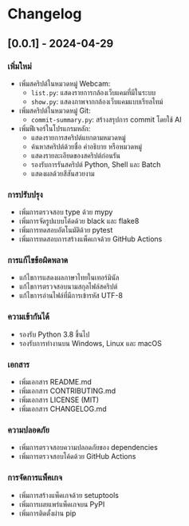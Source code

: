 # Changelog

## [0.0.1] - 2024-04-29

### เพิ่มใหม่
- เพิ่มสคริปต์ในหมวดหมู่ Webcam:
  - `list.py`: แสดงรายการกล้องเว็บแคมที่มีในระบบ
  - `show.py`: แสดงภาพจากกล้องเว็บแคมแบบเรียลไทม์
- เพิ่มสคริปต์ในหมวดหมู่ Git:
  - `commit-summary.py`: สร้างสรุปการ commit โดยใช้ AI
- เพิ่มฟีเจอร์ในโปรแกรมหลัก:
  - แสดงรายการสคริปต์แยกตามหมวดหมู่
  - ค้นหาสคริปต์ด้วยชื่อ คำอธิบาย หรือหมวดหมู่
  - แสดงรายละเอียดของสคริปต์ก่อนรัน
  - รองรับการรันสคริปต์ Python, Shell และ Batch
  - แสดงผลด้วยสีสันสวยงาม

### การปรับปรุง
- เพิ่มการตรวจสอบ type ด้วย mypy
- เพิ่มการจัดรูปแบบโค้ดด้วย black และ flake8
- เพิ่มการทดสอบอัตโนมัติด้วย pytest
- เพิ่มการทดสอบการสร้างแพ็คเกจด้วย GitHub Actions

### การแก้ไขข้อผิดพลาด
- แก้ไขการแสดงผลภาษาไทยในเทอร์มินัล
- แก้ไขการตรวจสอบนามสกุลไฟล์สคริปต์
- แก้ไขการอ่านไฟล์ที่มีการเข้ารหัส UTF-8

### ความเข้ากันได้
- รองรับ Python 3.8 ขึ้นไป
- รองรับการทำงานบน Windows, Linux และ macOS

### เอกสาร
- เพิ่มเอกสาร README.md
- เพิ่มเอกสาร CONTRIBUTING.md
- เพิ่มเอกสาร LICENSE (MIT)
- เพิ่มเอกสาร CHANGELOG.md

### ความปลอดภัย
- เพิ่มการตรวจสอบความปลอดภัยของ dependencies
- เพิ่มการตรวจสอบโค้ดด้วย GitHub Actions

### การจัดการแพ็คเกจ
- เพิ่มการสร้างแพ็คเกจด้วย setuptools
- เพิ่มการเผยแพร่แพ็คเกจบน PyPI
- เพิ่มการติดตั้งผ่าน pip
